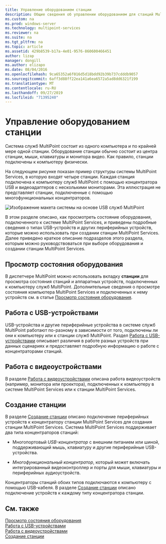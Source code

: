 ```yaml
---
title: Управление оборудованием станции
description: Общие сведения об управлении оборудованием для станций MultiPoint
ms.custom: na
ms.prod: windows-server
ms.technology: multipoint-services
ms.reviewer: na
ms.suite: na
ms.tgt_pltfrm: na
ms.topic: article
ms.assetid: 429b8539-b17a-4e01-9576-860600466451
author: lizap
manager: dongill
ms.author: elizapo
ms.date: 08/04/2016
ms.openlocfilehash: 9ca65352a6f016d5d18bdd92b39b737cdddb9057
ms.sourcegitcommit: 6aff3d88ff22ea141a6ea6572a5ad8dd6321f199
ms.translationtype: MT
ms.contentlocale: ru-RU
ms.lasthandoff: 09/27/2019
ms.locfileid: "71395240"
---
```

# <a name="manage-station-hardware"></a>Управление оборудованием станции
Система служб MultiPoint состоит из одного компьютера и по крайней мере одной станции. Оборудование станции обычно состоит из центра станции, мыши, клавиатуры и монитора видео. Как правило, станции подключены к компьютеру физически.  
  
На следующем рисунке показан пример структуры системы MultiPoint Services, в которую входят четыре станции. Каждая станция подключена к компьютеру служб MultiPoint с помощью концентратора USB и видеоадаптеров с несколькими мониторами. Эта иллюстрация не представляет станции, подключенные с помощью многофункциональных концентраторов.  
   
![Изображение макета системы на основе USB служб MultiPoint](./media/WMSMultiPointServerUSBSystemLayout.gif)  
  
В этом разделе описано, как просмотреть состояние оборудования, подключенного к системе MultiPoint Services, и приведены подробные сведения о типах USB-устройств и других периферийных устройств, которые можно использовать при создании станции MultiPoint Services. Далее приведено краткое описание подразделов этого раздела, которым можно руководствоваться при выборе оборудования и создании станции MultiPoint Services.  
  
## <a name="view-hardware-status"></a>Просмотр состояния оборудования  
В диспетчере MultiPoint можно использовать вкладку **станции** для просмотра состояния станций и аппаратных устройств, подключенных к компьютеру служб MultiPoint. Дополнительные сведения о просмотре состояния компьютера MultiPoint Services и подключенных к нему устройств см. в статье [Просмотр состояния оборудования](View-Hardware-Status.md).  
  
## <a name="work-with-usb-devices"></a>Работа с USB-устройствами  
USB-устройства и другие периферийные устройства в системе служб MultiPoint работают по-разному в зависимости от того, подключены ли они к компьютеру или к станции служб MultiPoint. Раздел [Работа с USB-устройствами](Work-with-USB-Devices.md) описывает различия в работе разных устройств при данных сценариях и предоставляет подробную информацию о работе с концентраторами станций.  
  
## <a name="work-with-video-devices"></a>Работа с видеоустройствами  
В разделе [Работа с видеоустройствами](Work-with-Video-Devices.md) описана работа видеоустройств (например, монитора или проектора), подключенных к компьютеру в системе MultiPoint Services или к станции MultiPoint Services.  
  
## <a name="set-up-a-station"></a>Создание станции  
В разделе [Создание станции](Set-Up-a-Station.md) описано подключение периферийных устройств к концентратору станции MultiPoint Services для создания станции MultiPoint Services. Система MultiPoint Services поддерживает два типа концентраторов станций:  
  
-   Многопортовый *USB-концентратор* с внешним питанием или шиной, поддерживающий мышь, клавиатуру и другие периферийные USB-устройства.  
  
-   *Многофункциональный концентратор*, который может включать интегрированный видеоконтроллер и порты для мыши, клавиатуры и периферийных аудиоустройств.  
  
Концентраторы станций обоих типов подключаются к компьютеру с помощью USB-кабеля. В разделе [Создание станции](Set-Up-a-Station.md) описано подключение устройств к каждому типу концентратора станции.  
  
## <a name="see-also"></a>См. также  
[Просмотр состояния оборудования](View-Hardware-Status.md)  
[Работа с USB-устройствами](Work-with-USB-Devices.md)  
[Работа с видеоустройствами](Work-with-Video-Devices.md)  
[Создание станции](Set-Up-a-Station.md)